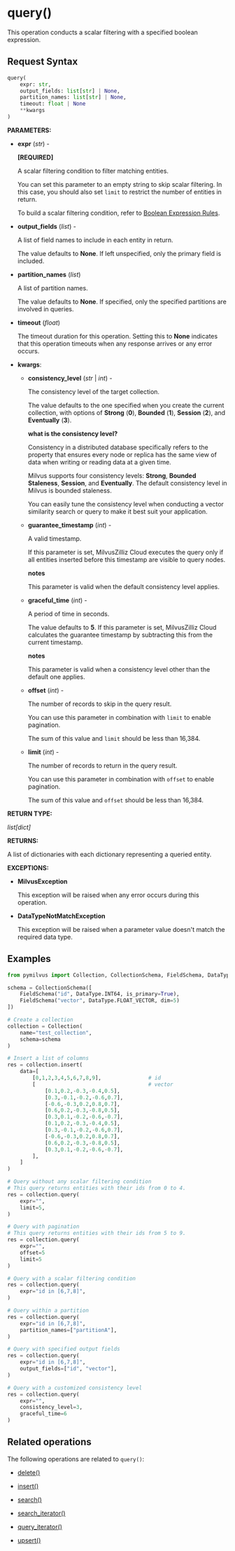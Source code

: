 # query()

This operation conducts a scalar filtering with a specified boolean expression.

## Request Syntax

```python
query(
    expr: str, 
    output_fields: list[str] | None, 
    partition_names: list[str] | None, 
    timeout: float | None
    **kwargs
)
```

**PARAMETERS:**

- **expr** (*str*) -

    **[REQUIRED]**

    A scalar filtering condition to filter matching entities. 

    You can set this parameter to an empty string to skip scalar filtering. In this case, you should also set `limit` to restrict the number of entities in return.

    To build a scalar filtering condition, refer to [Boolean Expression Rules](https://milvus.io/docs/boolean.md). 

- **output_fields** (*list*) -

    A list of field names to include in each entity in return.

    The value defaults to **None**. If left unspecified, only the primary field is included.

- **partition_names** (*list*)

    A list of partition names.

    The value defaults to **None**. If specified, only the specified partitions are involved in queries.

- **timeout** (*float*)  

    The timeout duration for this operation. Setting this to **None** indicates that this operation timeouts when any response arrives or any error occurs.

- **kwargs**: 

    - **consistency_level** (*str* | *int*) -

        The consistency level of the target collection.

        The value defaults to the one specified when you create the current collection, with options of **Strong** (**0**), **Bounded** (**1**), **Session** (**2**), and **Eventually** (**3**).

        <div class="admonition note">

        <p><b>what is the consistency level?</b></p>

        <p>Consistency in a distributed database specifically refers to the property that ensures every node or replica has the same view of data when writing or reading data at a given time.</p>
        <p>Milvus supports four consistency levels: <strong>Strong</strong>, <strong>Bounded Staleness</strong>, <strong>Session</strong>, and <strong>Eventually</strong>. The default consistency level in Milvus is bounded staleness.</p>
        <p>You can easily tune the consistency level when conducting a vector similarity search or query to make it best suit your application.</p>

        </div>

    - **guarantee_timestamp** (*int*) -

        A valid timestamp. 

        If this parameter is set, MilvusZilliz Cloud executes the query only if all entities inserted before this timestamp are visible to query nodes. 

        <div class="admonition note">

        <p><b>notes</b></p>

        <p>This parameter is valid when the default consistency level applies.</p>

        </div>

    - **graceful_time** (*int*) -

        A period of time in seconds.

        The value defaults to **5**. If this parameter is set, MilvusZilliz Cloud calculates the guarantee timestamp by subtracting this from the current timestamp.

        <div class="admonition note">

        <p><b>notes</b></p>

        <p>This parameter is valid when a consistency level other than the default one applies.</p>

        </div>

    - **offset** (*int*) -

        The number of records to skip in the query result. 

        You can use this parameter in combination with `limit` to enable pagination.

        The sum of this value and `limit` should be less than 16,384. 

    - **limit** (*int*) -

        The number of records to return in the query result.

        You can use this parameter in combination with `offset` to enable pagination.

        The sum of this value and `offset` should be less than 16,384. 

**RETURN TYPE:**

*list[dict]*

**RETURNS:**

A list of dictionaries with each dictionary representing a queried entity.

**EXCEPTIONS:**

- **MilvusException**

    This exception will be raised when any error occurs during this operation.

- **DataTypeNotMatchException**

    This exception will be raised when a parameter value doesn't match the required data type.

## Examples

```python
from pymilvus import Collection, CollectionSchema, FieldSchema, DataType

schema = CollectionSchema([
    FieldSchema("id", DataType.INT64, is_primary=True),
    FieldSchema("vector", DataType.FLOAT_VECTOR, dim=5)
])

# Create a collection
collection = Collection(
    name="test_collection",
    schema=schema
)

# Insert a list of columns
res = collection.insert(
    data=[
        [0,1,2,3,4,5,6,7,8,9],               # id
        [                                    # vector
            [0.1,0.2,-0.3,-0.4,0.5],
            [0.3,-0.1,-0.2,-0.6,0.7],
            [-0.6,-0.3,0.2,0.8,0.7],
            [0.6,0.2,-0.3,-0.8,0.5],
            [0.3,0.1,-0.2,-0.6,-0.7],
            [0.1,0.2,-0.3,-0.4,0.5],
            [0.3,-0.1,-0.2,-0.6,0.7],
            [-0.6,-0.3,0.2,0.8,0.7],
            [0.6,0.2,-0.3,-0.8,0.5],
            [0.3,0.1,-0.2,-0.6,-0.7],
        ],
    ]
)

# Query without any scalar filtering condition
# This query returns entities with their ids from 0 to 4.
res = collection.query(
    expr="",
    limit=5,
) 

# Query with pagination
# This query returns entities with their ids from 5 to 9.
res = collection.query(
    expr="",
    offset=5
    limit=5
)

# Query with a scalar filtering condition
res = collection.query(
    expr="id in [6,7,8]",
)

# Query within a partition
res = collection.query(
    expr="id in [6,7,8]",
    partition_names=["partitionA"],
)

# Query with specified output fields
res = collection.query(
    expr="id in [6,7,8]",
    output_fields=["id", "vector"],
)

# Query with a customized consistency level
res = collection.query(
    expr="",
    consistency_level=3,
    graceful_time=6
)
```

## Related operations

The following operations are related to `query()`:

- [delete()](delete.md)

- [insert()](insert.md)

- [search()](search.md)

- [search_iterator()](search_iterator.md)

- [query_iterator()](query_iterator.md)

- [upsert()](upsert.md)

